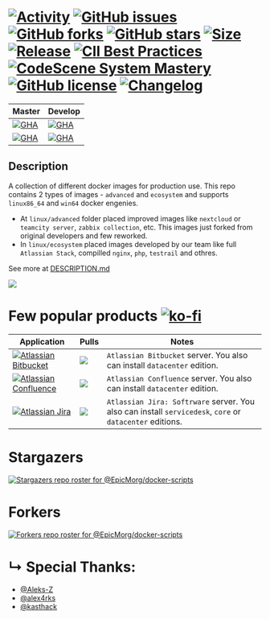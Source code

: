 #  [![Activity](https://img.shields.io/github/commit-activity/m/EpicMorg/docker-scripts?label=commits&style=flat-square)](https://github.com/EpicMorg/docker-scripts/commits) [![GitHub issues](https://img.shields.io/github/issues/EpicMorg/docker-scripts.svg?style=popout-square)](https://github.com/EpicMorg/docker-scripts/issues) [![GitHub forks](https://img.shields.io/github/forks/EpicMorg/docker-scripts.svg?style=popout-square)](https://github.com/EpicMorg/docker-scripts/network) [![GitHub stars](https://img.shields.io/github/stars/EpicMorg/docker-scripts.svg?style=popout-square)](https://github.com/EpicMorg/docker-scripts/stargazers)  [![Size](https://img.shields.io/github/repo-size/EpicMorg/docker-scripts?label=size&style=flat-square)](https://github.com/EpicMorg/docker-scripts/archive/master.zip) [![Release](https://img.shields.io/github/v/release/EpicMorg/docker-scripts?style=flat-square)](https://github.com/EpicMorg/docker-scripts/releases) [![CII Best Practices](https://bestpractices.coreinfrastructure.org/projects/3658/badge)](https://bestpractices.coreinfrastructure.org/projects/3658) [![CodeScene System Mastery](https://codescene.io/projects/6535/status-badges/system-mastery)](https://codescene.io/projects/6535) [![GitHub license](https://img.shields.io/github/license/EpicMorg/docker-scripts.svg?style=popout-square)](LICENSE.md) [![Changelog](https://img.shields.io/badge/Changelog-yellow.svg?style=popout-square)](CHANGELOG.md)

| Master | Develop | 
|:-------------|:-------------|
| [![GHA](https://img.shields.io/github/workflow/status/EpicMorg/docker-scripts/master-linux/master?label=build%20master-linux&style=flat-square)](https://github.com/EpicMorg/docker-scripts/actions?query=workflow%3Amaster-linux)   | [![GHA](https://img.shields.io/github/workflow/status/EpicMorg/docker-scripts/develop-linux/develop?label=build%20develop-linux&style=flat-square)](https://github.com/EpicMorg/docker-scripts/actions?query=workflow%3Adevelop-linux)
| [![GHA](https://img.shields.io/github/workflow/status/EpicMorg/docker-scripts/master-win32/master?label=build%20master-win32&style=flat-square)](https://github.com/EpicMorg/docker-scripts/actions?query=workflow%3Amaster-win32)   | [![GHA](https://img.shields.io/github/workflow/status/EpicMorg/docker-scripts/develop-win32/develop?label=build%20develop-win32&style=flat-square)](https://github.com/EpicMorg/docker-scripts/actions?query=workflow%3Adevelop-win32)

## Description
A collection of different docker images for production use. This repo contains 2 types of images - `advanced` and `ecosystem` and supports `linux86_64` and `win64` docker engenies.

* At `linux/advanced` folder placed improved images like `nextcloud` or `teamcity server`, `zabbix collection`, etc.  This images just forked from original developers and few reworked.
* In `linux/ecosystem` placed images developed by our team like full `Atlassian Stack`, compilled `nginx`, `php`, `testrail` and othres.

See more at [DESCRIPTION.md](DESCRIPTION.md)

![](https://raw.githubusercontent.com/EpicMorg/docker-scripts/master/.github/logo.png)

# Few popular products  [![ko-fi](https://www.ko-fi.com/img/githubbutton_sm.svg)](https://ko-fi.com/B0B81CUI4)

| Application   | Pulls | Notes
| ------  | ------ | ------
| [![Atlassian Bitbucket](https://img.shields.io/badge/Atlassian%20Bitbucket--brightgreen.svg?style=popout-square)](https://www.atlassian.com/software/bitbucket/download) | [![](https://img.shields.io/docker/pulls/epicmorg/bitbucket.svg?style=popout-square)](https://hub.docker.com/r/epicmorg/bitbucket/) | `Atlassian Bitbucket` server. You also can install `datacenter` edition.
| [![Atlassian Confluence](https://img.shields.io/badge/Atlassian%20Confluence--brightgreen.svg?style=popout-square)](https://www.atlassian.com/software/confluence/download) |   [![](https://img.shields.io/docker/pulls/epicmorg/confluence.svg?style=popout-square)](https://hub.docker.com/r/epicmorg/confluence/) | `Atlassian Confluence` server. You also can install `datacenter` edition.
| [![Atlassian Jira](https://img.shields.io/badge/Atlassian%20Jira--brightgreen.svg?style=popout-square)](https://www.atlassian.com/software/jira/download) | [![](https://img.shields.io/docker/pulls/epicmorg/jira.svg?style=popout-square)](https://hub.docker.com/r/epicmorg/jira/) | `Atlassian Jira: Softrware` server.  You also can install `servicedesk`, `core` or `datacenter` editions.

# Stargazers
[![Stargazers repo roster for @EpicMorg/docker-scripts](https://reporoster.com/stars/dark/EpicMorg/docker-scripts)](https://github.com/EpicMorg/docker-scripts/stargazers)

# Forkers
[![Forkers repo roster for @EpicMorg/docker-scripts](https://reporoster.com/forks/dark/EpicMorg/docker-scripts)](https://github.com/EpicMorg/docker-scripts/network/members)

# &#8627; Special Thanks:

* [@Aleks-Z](https://github.com/Aleks-Z)
* [@alex4rks](https://github.com/alex4rks)
* [@kasthack](https://github.com/kasthack)
